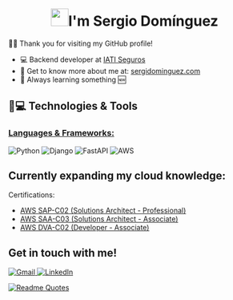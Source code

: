 <h1 align="center"><img src="https://media.giphy.com/media/hvRJCLFzcasrR4ia7z/giphy.gif" width="35">I'm Sergio Domínguez</h1>

🙋‍♂️ Thank you for visiting my GitHub profile! 

- 💻 Backend developer at [IATI Seguros](https://iatiseguros.com)
- 📌 Get to know more about me at: [sergidominguez.com](https://sergidominguez.com)
- 🔭 Always learning something 🆕

## 🚀💻 Technologies & Tools

### <u> Languages & Frameworks: </u>

![Python](https://img.shields.io/badge/Python-FFD43B?style=for-the-badge&logo=python&logoColor=blue)
![Django](https://img.shields.io/badge/django-%23092E20.svg?style=for-the-badge&logo=django&logoColor=white)
![FastAPI](https://img.shields.io/badge/FastAPI-005571?style=for-the-badge&logo=fastapi)
![AWS](https://img.shields.io/badge/AWS-ff7f0e?style=for-the-badge&logo=Amazon%20Web%20Services)

## Currently expanding my cloud knowledge:
Certifications:
- [AWS SAP-C02 (Solutions Architect - Professional)](https://www.credly.com/badges/2b811e6c-6b43-47b3-8f3a-6a34ed2d0c0c)
- [AWS SAA-C03 (Solutions Architect - Associate)](https://www.credly.com/badges/8fc7fa91-7257-46fa-9ff5-711b4b1937c0)
- [AWS DVA-C02 (Developer - Associate)](https://www.credly.com/badges/cda16591-7df2-4aaf-8e1f-c95169a0edc7)

## Get in touch with me!

<a href="mailto:sergidominguezrivas@gmail.com">
  <img img src="https://img.shields.io/badge/Gmail-D14836?style=for-the-badge&logo=Gmail&logoColor=FFFFFF" alt="Gmail"/>
</a>

<a href="https://www.linkedin.com/in/sergio-dominguez-rivas/">
  <img src="https://img.shields.io/badge/linkedin-%230077B5.svg?style=for-the-badge&logo=linkedin&logoColor=white" alt="LinkedIn"/>
</a>

[![Readme Quotes](https://quotes-github-readme.vercel.app/api?type=horizontal&theme=algolia)](https://github.com/piyushsuthar/github-readme-quotes)
